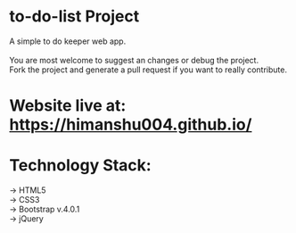 
# to-do-list Project
A simple to do keeper web app.<br><br>
You are most welcome to suggest an changes or debug the project.<br>
Fork the project and generate a pull request if you want to really contribute.

# Website live at:   https://himanshu004.github.io/

# Technology Stack:
-> HTML5 <br>
-> CSS3 <br>
-> Bootstrap v.4.0.1 <br>
-> jQuery <br>

